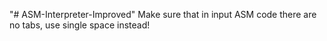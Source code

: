 "# ASM-Interpreter-Improved" 
Make sure that in input ASM code there are no tabs, use single space instead! 
